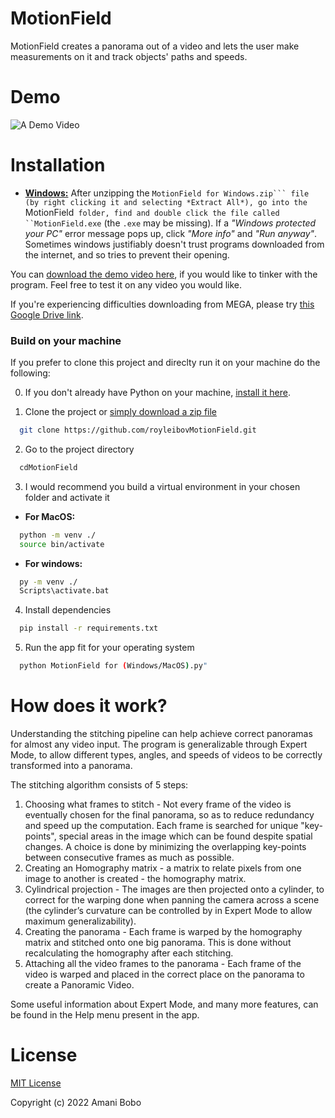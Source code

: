 # MotionField
MotionField creates a panorama out of a video and lets the user make measurements on it and track objects' paths and speeds.

# Demo

![A Demo Video](https://media.giphy.com/media/VxyFqfLxsI4srd5OSV/giphy.gif)

# Installation

- **[Windows:](https://mega.nz/file/20FhUKpB#6cznQwsbpUj4T1nu9jX3rayu0yAYX4113BUgLxG9L00)** After unzipping the ``MotionField for Windows.zip``` file (by right clicking it and selecting *Extract All*), go into the ``MotionField``` folder, find and double click the file called ``MotionField.exe``` (the ```.exe``` may be missing). If a *"Windows protected your PC"* error message pops up, click *"More info"* and *"Run anyway"*. Sometimes windows justifiably doesn't trust programs downloaded from the internet, and so tries to prevent their opening.

You can [download the demo video here](https://mega.nz/file/f9ERhYaQ#J7wMQrfppweOgWFkCc-vw-aCCHnT5u-d6UhH41NGYnQ), if you would like to tinker with the program. Feel free to test it on any video you would like.

If you're experiencing difficulties downloading from MEGA, please try [this Google Drive link](https://drive.google.com/drive/folders/1wLxbNh44YoFdtFHFEB5kAItohY3YhkEB?usp=sharing).

### Build on your machine

If you prefer to clone this project and direclty run it on your machine do the following:

0. If you don't already have Python on your machine, [install it here](https://www.python.org/downloads/).

1. Clone the project or [simply download a zip file](https://github.com/royleibovMotionField/archive/refs/heads/master.zip)

```bash
  git clone https://github.com/royleibovMotionField.git
```

2. Go to the project directory

```bash
  cdMotionField
```

3. I would recommend you build a virtual environment in your chosen folder and activate it

- **For MacOS:**
```bash
  python -m venv ./
  source bin/activate
```

- **For windows:**
```cmd
  py -m venv ./
  Scripts\activate.bat
```

4. Install dependencies

```bash
  pip install -r requirements.txt
```

5. Run the app fit for your operating system

```bash
  python MotionField for (Windows/MacOS).py"
```

# How does it work?

Understanding the stitching pipeline can help achieve correct panoramas for almost any video input. The program is generalizable through Expert Mode, to allow different types, angles, and speeds of videos to be correctly transformed into a panorama.

The stitching algorithm consists of 5 steps:
1. Choosing what frames to stitch - Not every frame of the video is eventually chosen for the final panorama, so as to reduce redundancy and speed up the computation. Each frame is searched for unique "key-points", special areas in the image which can be found despite spatial changes. A choice is done by minimizing the overlapping key-points between consecutive frames as much as possible.
2. Creating an Homography matrix - a matrix to relate pixels from one image to another is created - the homography matrix. 
3. Cylindrical projection - The images are then projected onto a cylinder, to correct for the warping done when panning the camera across a scene (the cylinder’s curvature can be controlled by in Expert Mode to allow maximum generalizability).
4. Creating the panorama - Each frame is warped by the homography matrix and stitched onto one big panorama. This is done without recalculating the homography after each stitching.
5. Attaching all the video frames to the panorama - Each frame of the video is warped and placed in the correct place on the panorama to create a Panoramic Video.

Some useful information about Expert Mode, and many more features, can be found in the Help menu present in the app.

# License

[MIT License](LICENSE.txt)

Copyright (c) 2022 Amani Bobo
